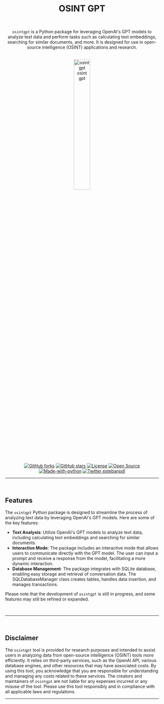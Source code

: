 <div align="center">

# **OSINT GPT**

<br />

`osintgpt` is a Python package for leveraging OpenAI's GPT models to analyze text data and perform tasks such as calculating text embeddings, searching for similar documents, and more. It is designed for use in open-source intelligence (OSINT) applications and research.

<br />

<img src="images/osintgpt.png" alt="osintgpt osint gpt" width="33%" height="33%" />

<br />
<br />

[![GitHub forks](https://img.shields.io/github/forks/estebanpdl/osintgpt.svg?style=social&label=Fork&maxAge=2592000)](https://GitHub.com/estebanpdl/osintgpt/network/)
[![GitHub stars](https://img.shields.io/github/stars/estebanpdl/osintgpt?style=social)](https://github.com/estebanpdl/osintgpt/stargazers)
[![License](https://img.shields.io/badge/License-Apache%202.0-blue.svg)](https://github.com/estebanpdl/osintgpt/blob/main/LICENCE)
[![Open Source](https://badges.frapsoft.com/os/v1/open-source.svg?v=103)](https://twitter.com/estebanpdl)
[![Made-with-python](https://img.shields.io/badge/Made%20with-Python-1f425f.svg)](https://www.python.org/)
[![Twitter estebanpdl](https://badgen.net/badge/icon/twitter?icon=twitter&label)](https://twitter.com/estebanpdl)

</div>

<hr />
<br />

## **Features**

The `osintgpt` Python package is designed to streamline the process of analyzing text data by leveraging OpenAI's GPT models. Here are some of the key features:

- **Text Analysis**: Utilize OpenAI's GPT models to analyze text data, including calculating text embeddings and searching for similar documents.
- **Interactive Mode**: The package includes an interactive mode that allows users to communicate directly with the GPT model. The user can input a prompt and receive a response from the model, facilitating a more dynamic interaction.
- **Database Management**: The package integrates with SQLite database, enabling easy storage and retrieval of conversation data. The SQLDatabaseManager class creates tables, handles data insertion, and manages transactions.

Please note that the development of `osintgpt` is still in progress, and some features may still be refined or expanded.

<br />
<hr />
<br />


## **Disclaimer**

The `osintgpt` tool is provided for research purposes and intended to assist users in analyzing data from open-source intelligence (OSINT) tools more efficiently. It relies on third-party services, such as the OpenAI API, various database engines, and other resources that may have associated costs. By using this tool, you acknowledge that you are responsible for understanding and managing any costs related to these services. The creators and maintainers of `osintgpt` are not liable for any expenses incurred or any misuse of the tool. Please use this tool responsibly and in compliance with all applicable laws and regulations.

<hr />
<br />

